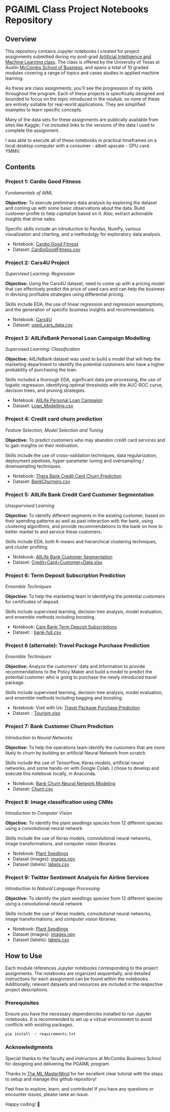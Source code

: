 # PGAIML Class Project Notebooks Repository

## Overview

This repository contains Jupyter notebooks I created for project assignments submitted during my post-grad [Artificial Intelligence and Machine Learning class](https://onlineexeced.mccombs.utexas.edu/online-ai-machine-learning-course). The class is offered by the University of Texas at Austin [McCombs School of Business](https://onlineexeced.mccombs.utexas.edu/), and spans a total of 10 graded modules covering a range of topics and cases studies in applied machine learning.

As these are class assignments, you'll see the progression of my skills throughout the program. Each of these projects is specifically designed and bounded to focus on the topic introduced in the module, so none of these are entirely suitable for real-world applications. They are simplified examples to learn specific concepts.

Many of the data sets for these assignments are publically available from sites like Kaggle; I've included links to the versions of the data I used to complete the assignment.

I was able to execute all of these notebooks in practical timeframes on a local desktop computer with a consumer - albeit upscale - GPU card. YMMV.

## Contents
### Project 1: Cardio Good Fitness
_Fundamentals of AIML_

__Objective:__ To execute preliminary data analysis by exploring the dataset and coming up with some basic observations about the data. Build customer profile to help capitalize based on it. Also, extract actionable insights that drive sales.

Specific skills include an introduction to Pandas, NumPy, various visualization and charting, and a methodolgy for exploratory data analysis.

* Notebook: [Cardio Good Fitness](https://github.com/jreves/AIML_Projects/blob/main/CardioGoodFitness.ipynb)
* Dataset:[ CardioGoodFitness.csv](https://drive.google.com/file/d/1jhhPTsGJ4hsexx1u7bUb5iNMzRQ_jNr9/view?usp=share_link)

### Project 2: Cars4U Project
_Supervised Learning: Regression_

__Objective:__ Using the Cars4U dataset, need to come up with a pricing model that can effectively predict the price of used cars and can help the business in devising profitable strategies using differential pricing.

Skills include EDA, the use of linear regression and regression assumptions, and the generation of specific business insights and recommendations.

* Notebook: [Cars4U](https://github.com/jreves/AIML_Projects/blob/main/Cars4U%20-%20Supervised%20Learning%20.ipynb)
* Dataset: [used_cars_data.csv](https://drive.google.com/file/d/1Ef1AiPXS6tWWehEPl-N1fUemEKsEOprL/view?usp=share_link)

### Project 3: AllLifeBank Personal Loan Campaign Modelling
_Supervised Learning: Classification_

__Objective:__ AllLifeBank dataset was used to build a model that will help the marketing department to identify the potential customers who have a higher probability of purchasing the loan.

Skills included a thorough EDA, significant data pre-processing, the use of logistic regression, identifying optimal thresholds with the AUC-ROC curve, decision trees, and pruning strategies.

* Notebook: [ AllLife Personal Loan Campaign](https://github.com/jreves/AIML_Projects/blob/main/AllLife%20Personal%20Loan%20Campaign.ipynb)
* Dataset: [Loan_Modelling.csv](https://drive.google.com/file/d/1oHcYO6ofziwGC-sm_ge1Apzhsez1QM_u/view?usp=share_link)

### Project 4: Credit card churn prediction
_Feature Selection, Model Selection and Tuning_

__Objective:__ To predict customers who may abandon credit card services and to gain insights on their motivation.

Skills include the use of cross-validation techniques, data regularization, deployment pipelines, hyper-parameter tuning and oversampling / downsampling techniques.

* Notebook: [Thera Bank Credit Card Churn Prediction](https://github.com/jreves/AIML_Projects/blob/main/Thera%20Bank%20Credit%20Card%20Churn%20Prediction.ipynb)
* Dataset: [BankChurners.csv](https://drive.google.com/file/d/142YzGoI6m_Twv2OkctyBrIheicoh1SCn/view?usp=share_link)

### Project 5: AllLife Bank Credit Card Customer Segmentation
_Unsupervised Learning_

__Objective:__ To identify different segments in the existing customer, based on their spending patterns as well as past interaction with the bank, using clustering algorithms, and provide recommendations to the bank on how to better market to and service these customers.

Skills include EDA, both K-means and hierarchical clustering techniques, and cluster profiling.

* Notebook: [AllLife Bank Customer Segmentation](https://github.com/jreves/AIML_Projects/blob/main/AllLife%20Bank%20Customer%20Segmentation.ipynb)
* Dataset: [Credit+Card+Customer+Data.xlsx](https://docs.google.com/spreadsheets/d/1mFlluV2HGv0-AUcYE-aR4y1dAsSrTyGw/edit?usp=share_link&ouid=108439623966896665720&rtpof=true&sd=true)


### Project 6: Term Deposit Subscription Prediction
_Ensemble Techniques_

__Objective:__ To help the marketing team in identifying the potential customers for certificates of deposit.

Skills include supervised learning, decision tree analysis, model evaluation, and ensemble methods including boosting.

* Notebook: [Care Bank Term Deposit Subscriptions](https://github.com/jreves/AIML_Projects/blob/main/Care%20Bank%20Term%20Deposit%20Subscriptions.ipynb)
* Dataset: : [bank-full.csv](https://drive.google.com/file/d/1Sa0G6VyWpbRg0Xks6EkmKh5Q64bX05dR/view?usp=share_link)

### Project 6 (alternate): Travel Package Purchase Prediction
_Ensemble Techniques_

__Objective:__  Analyze the customers' data and information to provide recommendations to the Policy Maker and build a model to predict the potential customer who is going to purchase the newly introduced travel package. 

Skills include supervised learning, decision tree analysis, model evaluation, and ensemble methods including bagging and boosting.

* Notebook: Visit with Us: [Travel Package Purchase Prediction](https://github.com/jreves/AIML_Projects/blob/main/Visit%20With%20Us%20Travel%20Packages.ipynb)
* Dataset: : [Tourism.xlsx](https://docs.google.com/spreadsheets/d/1XVEGoAaCYMWuUIUHigjn6atFgkMkKhjs/edit?usp=share_link&ouid=108439623966896665720&rtpof=true&sd=true)


### Project 7: Bank Customer Churn Prediction
_Introduction to Neural Networks_

__Objective:__ To help the operations team identify the customers that are more likely to churn by building an artificial Neural Network from scratch.

Skills include the use of Tensorflow, Keras models, artificial neural networks, and some hands-on with Google Colab. I chose to develop and execute this notebook locally, in Anaconda.

* Notebook: [Bank Churn Neural Network Modeling](https://github.com/jreves/AIML_Projects/blob/main/Bank%20Churn%20Neural%20Network%20Modeling.ipynb)
* Dataset: [Churn.csv](https://drive.google.com/file/d/1HPZqZDrrFjgHUw7r5Y5qWjj0fnnasiN1/view?usp=share_link)

### Project 8: Image classification using CNNs
_Introduction to Computer Vision_

__Objective:__ To identify the plant seedlings species from 12 different species using a convolutional neural network

Skills include the use of Keras models, convolutional neural networks, image transformations, and computer vision libraries.

* Notebook: [Plant Seedlings](https://github.com/jreves/AIML_Projects/blob/main/Plant%20Seedlings.ipynb)
* Dataset (images): [images.npy](https://drive.google.com/file/d/1YI6Smq5nKqHbetuIku5f9_8mjK7p_lfT/view?usp=share_link)
* Dataset (labels): [labels.csv](https://drive.google.com/file/d/1sVBi_zg9m1cTsjIU7jbsZ44lTZuZD_mm/view?usp=share_link)

### Project 9: Twitter Sentiment Analysis for Airline Services
_Introduction to Natural Language Processing_

__Objective:__ To identify the plant seedlings species from 12 different species using a convolutional neural network

Skills include the use of Keras models, convolutional neural networks, image transformations, and computer vision libraries.

* Notebook: [Plant Seedlings](https://github.com/jreves/AIML_Projects/blob/main/Plant%20Seedlings.ipynb)
* Dataset (images): [images.npy](https://drive.google.com/file/d/1YI6Smq5nKqHbetuIku5f9_8mjK7p_lfT/view?usp=share_link)
* Dataset (labels): [labels.csv](https://drive.google.com/file/d/1sVBi_zg9m1cTsjIU7jbsZ44lTZuZD_mm/view?usp=share_link)

## How to Use
Each module references Jupyter notebooks corresponding to the project assignments. The notebooks are organized sequentially, and detailed instructions for each assignment can be found within the notebooks. Additionally, relevant datasets and resources are included in the respective project descriptions.

### Prerequisites
Ensure you have the necessary dependencies installed to run Jupyter notebooks. It is recommended to set up a virtual environment to avoid conflicts with existing packages.

```bash
pip install -r requirements.txt
``````

### Acknowledgments
Special thanks to the faculty and instructors at McCombs Business School for designing and delivering the PGAIML program.

Thanks to [The ML MasterMind](https://themlmastermind.com/f/creating-your-professional-portfolio-on-github-and-kaggle) for her excellent clear tutorial with the steps to setup and manage this github repository!

Feel free to explore, learn, and contribute! If you have any questions or encounter issues, please raise an issue.

Happy coding! 🚀